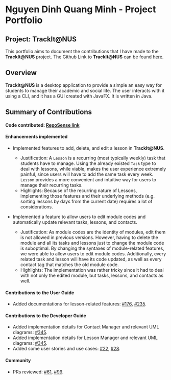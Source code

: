 # Nguyen Dinh Quang Minh - Project Portfolio

## Project: TrackIt@NUS

This portfolio aims to document the contributions that I have made to the **TrackIt@NUS** project. The Github Link to
 **TrackIt@NUS** can be found [here](https://github.com/AY2021S1-CS2103T-W13-4/tp).
 
## Overview

**TrackIt@NUS** is a desktop application to provide a simple an easy way for students to manage their academic and
 social life. The user interacts with it using a CLI, and it has a GUI created with JavaFX. It is written in Java.

## Summary of Contributions

 #### Code contributed: [RepoSense link](https://nus-cs2103-ay2021s1.github.io/tp-dashboard/#breakdown=true&search=nguyendqminh&sort=groupTitle&sortWithin=title&since=2020-08-14&until=2020-11-09&timeframe=commit&mergegroup=&groupSelect=groupByRepos&checkedFileTypes=docs~functional-code~test-code~other)
 
 #### Enhancements implemented
  * Implemented features to add, delete, and edit a lesson in **TrackIt@NUS**.
      * Justification: A `Lesson` is a recurring (most typically weekly) task that students have to manage.
      Using the already existed `Task` type to deal with lessons, while viable, makes the user experience extremely painful,
      since users will have to add the same task every week. `Lesson` provides a more convenient and intuitive way for
      users to manage their recurring tasks.
      * Highlights: Because of the recurring nature of Lessons, implementing those features and their underlying methods
      (e.g. sorting lessons by days from the current date) requires a lot of considerations.
      
  * Implemented a feature to allow users to edit module codes and automatically update relevant tasks, lessons, and contacts.
      * Justification: As module codes are the identity of modules, edit them is not allowed in previous versions.
      However, having to delete the module and all its tasks and lessons just to change the module code is suboptimal.
      By changing the syntaxes of module-related features, we were able to allow users to edit module codes.
      Additionally, every related task and lesson will have its code updated, as well as every contact tag that matches the old module code.
      * Highlights: The implementation was rather tricky since it had to deal with not only the edited module, but tasks, lessons,
      and contacts as well.
 
 #### Contributions to the User Guide
  * Added documentations for lesson-related features: [#176](https://github.com/AY2021S1-CS2103T-W13-4/tp/pull/176), [#235](https://github.com/AY2021S1-CS2103T-W13-4/tp/pull/235).
 
 #### Contributions to the Developer Guide
  * Added implementation details for Contact Manager and relevant UML diagrams: [#345](https://github.com/AY2021S1-CS2103T-W13-4/tp/pull/345). 
  * Added implementation details for Lesson Manager and relevant UML diagrams: [#345](https://github.com/AY2021S1-CS2103T-W13-4/tp/pull/345).
  * Added some user stories and use cases: [#22](https://github.com/AY2021S1-CS2103T-W13-4/tp/pull/22), [#28](https://github.com/AY2021S1-CS2103T-W13-4/tp/pull/28).
  
 #### Community
  * PRs reviewed: [#61](https://github.com/AY2021S1-CS2103T-W13-4/tp/pull/61), [#99](https://github.com/AY2021S1-CS2103T-W13-4/tp/pull/99).